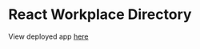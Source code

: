 # React Workplace Directory 

View deployed app [here](https://dillonhoban.github.io/React_Workplace_Directory/)